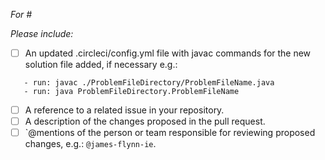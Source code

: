 <!-- Include the issue number after the # tag, e.g.:
    For #1234
-->
_For #_


<!--
  When an item is complete, then go ahead and check it off as "done", e.g.:
    - [x] A description of the changes proposed in the pull request.
-->
_Please include:_
- [ ] An updated .circleci/config.yml file with javac commands for the new solution file added, if necessary
        e.g.:      
 ```
    - run: javac ./ProblemFileDirectory/ProblemFileName.java
    - run: java ProblemFileDirectory.ProblemFileName
 ```        
   
- [ ] A reference to a related issue in your repository.
- [ ] A description of the changes proposed in the pull request.
- [ ] `@mentions of the person or team responsible for reviewing proposed changes, e.g.: ```@james-flynn-ie```.
